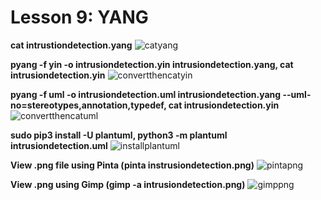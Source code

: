 # Lesson 9: YANG

**cat intrustiondetection.yang**
![catyang](/screenshots/lab9_A1_catyang.png)

**pyang -f yin -o intrusiondetection.yin intrusiondetection.yang, cat intrusiondetection.yin**
![convertthencatyin](/screenshots/lab9_A2_catyin.png)

**pyang -f uml -o intrusiondetection.uml intrusiondetection.yang --uml-no=stereotypes,annotation,typedef, cat intrusiondetection.yin**
![convertthencatuml](/screenshots/lab9_A3_catuml.png)

**sudo pip3 install -U plantuml, python3 -m plantuml intrusiondetection.uml**
![installplantuml](/screenshots/lab9_A4_plantumlinstall.png)

**View .png file using Pinta (pinta instrusiondetection.png)**
![pintapng](/screenshots/lab9_A5_pintapng.png)

**View .png using Gimp (gimp -a intrusiondetection.png)**
![gimppng](/screenshots/lab9_A6_gimppng.png)
